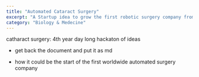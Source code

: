 ```yaml
---
title: "Automated Cataract Surgery"
excerpt: "A Startup idea to grow the first robotic surgery company from an easily automatisable surgical procedure"
category: "Biology & Medecine"
---
```


catharact surgery: 4th year day long hackaton of ideas
- get back the document and put it as md

- how it could be the start of the first worldwide automated surgery company